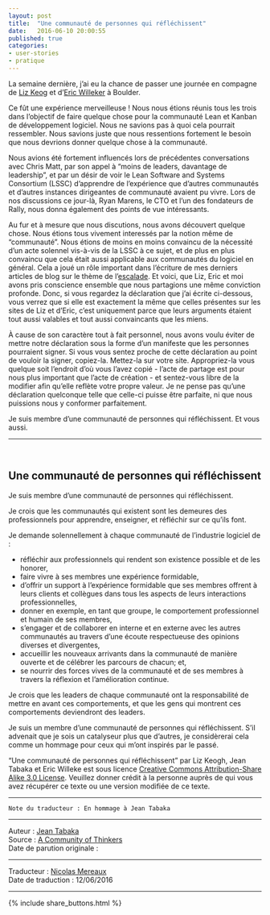 ```yaml
---
layout: post
title:  "Une communauté de personnes qui réfléchissent"
date:   2016-06-10 20:00:55
published: true
categories: 
- user-stories
- pratique
---
```


La semaine dernière, j’ai eu la chance de passer une journée en compagne de [Liz Keog](http://lizkeogh.com/) et d’[Eric Willeker](http://ericwilleke.com/) à Boulder.

Ce fût une expérience merveilleuse ! Nous nous étions réunis tous les trois dans l’objectif de faire quelque chose pour la communauté Lean et Kanban de développement logiciel. Nous ne savions pas à quoi cela pourrait ressembler. Nous savions juste que nous ressentions fortement le besoin que nous devrions donner quelque chose à la communauté. 

Nous avions été fortement influencés lors de précédentes conversations avec Chris Matt, par son appel à “moins de leaders, davantage de leadership”, et par un désir de voir le Lean Software and Systems Consortium (LSSC) d’apprendre de l’expérience que d’autres communautés et d’autres instances dirigeantes de communauté avaient pu vivre. Lors de nos discussions ce jour-là, Ryan Marens, le CTO et l’un des fondateurs de Rally, nous donna également des points de vue intéressants.

Au fur et à mesure que nous discutions, nous avons découvert quelque chose. Nous étions tous vivement interessés par la notion même de “communauté”. Nous étions de moins en moins convaincu de la nécessité d’un acte solennel vis-à-vis de la LSSC à ce sujet, et de plus en plus convaincu que cela était aussi applicable aux communautés du logiciel en général. Cela a joué un rôle important dans l’écriture de mes derniers articles de blog sur le thème de l’[escalade](http://www.rallydev.com/agileblog/2009/12/escalation-is-killing-our-healthy-conflict-in-agile/). Et voici, que Liz, Eric et moi avons pris conscience ensemble que nous partagions une même conviction profonde. Donc, si vous regardez la déclaration que j’ai écrite ci-dessous, vous verrez que si elle est exactement la même que celles présentes sur les sites de Liz et d’Eric, c’est uniquement parce que leurs arguments étaient tout aussi valables et tout aussi convaincants que les miens.

À cause de son caractère tout à fait personnel, nous avons voulu éviter de mettre notre déclaration sous la forme d’un manifeste que les personnes pourraient signer. Si vous vous sentez proche de cette déclaration au point de vouloir la signer, copiez-la. Mettez-la sur votre site. Appropriez-la vous quelque soit l’endroit d’où vous l’avez copié - l’acte de partage est pour nous plus important que l’acte de création - et sentez-vous libre de la modifier afin qu’elle reflète votre propre valeur. Je ne pense pas qu’une déclaration quelconque telle que celle-ci puisse être parfaite, ni que nous puissions nous y conformer parfaitement.

Je suis membre d’une communauté de personnes qui réfléchissent. Et vous aussi.

---
&nbsp;  

## Une communauté de personnes qui réfléchissent

Je suis membre d’une communauté de personnes qui réfléchissent.

Je crois que les communautés qui existent sont les demeures des professionnels pour apprendre, enseigner, et réfléchir sur ce qu’ils font. 

Je demande solennellement à chaque communauté de l’industrie logiciel de :

* réfléchir aux professionnels qui rendent son existence possible et de les honorer,
* faire vivre à ses membres une expérience formidable,
* d’offrir un support à l’expérience formidable que ses membres offrent à leurs clients et collègues dans tous les aspects de leurs interactions professionnelles,
* donner en exemple, en tant que groupe, le comportement professionnel et humain de ses membres,
* s’engager et de collaborer en interne et en externe avec les autres communautés au travers d’une écoute respectueuse des opinions diverses et divergentes,
* accueillir les nouveaux arrivants dans la communauté de manière ouverte et de célébrer les parcours de chacun; et,
* se nourrir des forces vives de la communauté et de ses membres à travers la réflexion et l’amélioration continue.

Je crois que les leaders de chaque communauté ont la responsabilité de mettre en avant ces comportements, et que les gens qui montrent ces comportements deviendront des leaders.

Je suis un membre d’une communauté de personnes qui réfléchissent. S’il advenait que je sois un catalyseur plus que d’autres, je considèrerai cela comme un hommage pour ceux qui m’ont inspirés par le passé. 

“Une communauté de personnes qui réfléchissent” par Liz Keogh, Jean Tabaka et Eric Willeke est sous licence [Creative Commons Attribution-Share Alike 3.0 License](http://creativecommons.org/licenses/by-sa/3.0/us/). Veuillez donner crédit à la personne auprès de qui vous avez récupérer ce texte ou une version modifiée de ce texte.

---  

`Note du traducteur : En hommage à Jean Tabaka`

---
Auteur : [Jean Tabaka](https://www.rallydev.com/blog/agile/community-thinkers)  
Source : [A Community of Thinkers ](https://www.infoq.com/news/2015/03/no-estimate)  
Date de parution originale :   

---
Traducteur : [Nicolas Mereaux](http://www.les-traducteurs-agiles.org/traducteurs/)  
Date de traduction : 12/06/2016  

---

{% include share_buttons.html %}

 